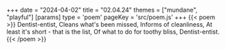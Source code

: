 +++
date = "2024-04-02"
title = "02.04.24"
themes = ["mundane", "playful"]
[params]
  type = 'poem'
  pageKey = 'src/poem.js'
+++
{{< poem >}}
Dentist-entist,
Cleans what's been missed,
Informs of cleanliness,
At least it's short - that is the list,
Of what to do for toothy bliss,
Dentist-entist.
{{< /poem >}}